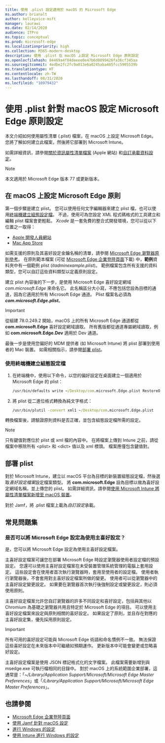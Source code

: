 ```yaml
---
title: 使用 .plist 設定適用於 macOS 的 Microsoft Edge
ms.author: brianalt
author: kelleyvice-msft
manager: laurawi
ms.date: 02/14/2020
audience: ITPro
ms.topic: conceptual
ms.prod: microsoft-edge
ms.localizationpriority: high
ms.collection: M365-modern-desktop
description: 使用 .plist 在 macOS 上設定 Microsoft Edge 原則設定
ms.openlocfilehash: 84469a4f84deeee0e47b6d8899426fa36cf345aa
ms.sourcegitcommit: 4edbe2fc2fc9a013e6a0245aba485fcc5905539b
ms.translationtype: HT
ms.contentlocale: zh-TW
ms.lasthandoff: 08/31/2020
ms.locfileid: "10979432"
---
```

# 使用 .plist 針對 macOS 設定 Microsoft Edge 原則設定

本文介紹如何使用屬性清單 (.plist) 檔案，在 macOS 上設定 Microsoft Edge。 您將了解如何建立此檔案，然後將它部署到 Microsoft Intune。

如需詳細資訊，請參閱[關於資訊屬性清單檔案](https://developer.apple.com/library/archive/documentation/General/Reference/InfoPlistKeyReference/Articles/AboutInformationPropertyListFiles.html) (Apple 網站) 和[自訂承載資料設定](https://support.apple.com/guide/mdm/custom-mdm9abbdbe7/1/web/1)。

> [!NOTE]
> 本文適用於 Microsoft Edge 版本 77 或更新版本。

## 在 macOS 上設定 Microsoft Edge 原則

第一個步驟是建立 plist。 您可以使用任何文字編輯器來建立 plist 檔，也可以使用[終端機建立組態設定檔](#create-a-configuration-profile-using-terminal)。 不過，使用可為您設定 XML 程式碼格式的工具建立和編輯 plist 檔案會更輕鬆。 *Xcode* 是一套免費的整合式開發環境，您可以從以下位置之一取得：

- [Apple 開發人員網站](https://developer.apple.com/xcode/)
- [Mac App Store](https://apps.apple.com/app/xcode/id497799835?mt=12)

如需支援的原則及其喜好設定金鑰名稱的清單，請參閱 [Microsoft Edge 瀏覽器原則參考](microsoft-edge-policies.md)。 在原則範本檔案 (可從 [Microsoft Edge 企業登陸頁面](https://aka.ms/EdgeEnterprise)下載) 中，**範例**資料夾中有一個範例 plist (*itadminexample.plist*)。 範例檔案包含所有支援的資料類型，您可以自訂這些資料類型以定義原則設定。 

建立 plist 內容後的下一步，是使用 Microsoft Edge 喜好設定網域 *com.microsoft.Edge* 來命名它。 此名稱區分大小寫，不應包括您設為目標的通道，因為它適用於所有 Microsoft Edge 通道。 Plist 檔案名必須為 **_com.microsoft.Edge.plist_**。 

> [!IMPORTANT]
> 從組建 78.0.249.2 開始，macOS 上的所有 Microsoft Edge 通道都從 **com.microsoft.Edge** 喜好設定網域讀取。 所有舊版都從通道專屬網域讀取，例如 **com.microsoft.Edge.Dev** 適用於 Dev 通道。

最後一步是使用您偏好的 MDM 提供者 (如 Microsoft Intune) 將 plist 部署到使用者的 Mac 裝置。 如需相關指示，請參閱[部署 plist](#deploy-your-plist)。

### 使用終端機建立組態設定檔

1. 在終端機中，使用以下命令，以您的偏好設定在桌面建立一個適用於 Microsoft Edge 的 plist：

   ```cmd
   /usr/bin/defaults write ~/Desktop/com.microsoft.Edge.plist RestoreOnStartup -int 1
   ```

2. 將 plist 從二進位格式轉換為純文字格式：

   ```cmd
   /usr/bin/plutil -convert xml1 ~/Desktop/com.microsoft.Edge.plist
   ```
轉換檔案後，請驗證原則資料是否正確，並包含組態設定檔所需的設定。

> [!NOTE]
> 只有鍵值對應位於 plist 或 xml 檔的內容中。 在將檔案上傳到 Intune 之前，請從檔案中移除所有 \<plist> 和 \<dict> 值以及 xml 標頭。 檔案應僅包含鍵值對。

## 部署 plist

對於 Microsoft Intune，建立以 macOS 平台為目標的新裝置組態設定檔，然後選取*喜好設定檔案*設定檔案類型。 將 **com.microsoft.Edge** 設為目標以做為喜好設定網域名稱，並上傳您的 plist。 如需詳細資訊，請參閱[使用 Microsoft Intune 將屬性清單檔案新增至 macOS 裝置](https://docs.microsoft.com/intune/configuration/preference-file-settings-macos)。

對於 Jamf，將 .plist 檔案上載為*自訂設定*承載。

## 常見問題集

### 是否可以將 Microsoft Edge 設定為使用主喜好設定？

是，您可以將 Microsoft Edge 設定為使用主喜好設定檔案。

主喜好設定檔案可讓您在部署 Microsoft Edge 時設定瀏覽器使用者設定檔的預設設定。 您還可以使用主喜好設定檔案在未受裝置管理系統管理的電腦上套用設定。 這些設定會在使用者首次執行瀏覽器時，套用至使用者的設定檔。 使用者執行瀏覽器後，不會套用對主喜好設定檔案所做的變更。 使用者可以從瀏覽器中的主喜好設定變更設定。 如果要在瀏覽器首次執行後強制設定或變更設定，則必須使用原則。

主喜好設定檔案允許您自訂瀏覽器的許多不同設定和喜好設定，包括與其他以 Chromium 為基礎之瀏覽器共用且特定於 Microsoft Edge 的項目。  可以使用主喜好設定檔案來設定與原則相關的喜好設定。 如果設定了原則，並且存在對應的主喜好設定集，優先採用原則設定。

> [!IMPORTANT]
> 所有可用的喜好設定可能與 Microsoft Edge 術語和命名慣例不一致。  無法保證這些喜好設定在未來版本中可繼續如預期運作。 更新版本中可能會變更或忽略喜好設定。

主喜好設定檔案是使用 JSON 標記格式化的文字檔案。 此檔案需要新增到與 msedge.exe 可執行檔相同的目錄中。 對於 macOS 上的系統範圍企業部署，這通常是：「*~/Library/Application Support/Microsoft/Microsoft Edge Master Preferences*」或「*/Library/Application Support/Microsoft/Microsoft Edge Master Preferences*」。

## 也請參閱

- [Microsoft Edge 企業登陸頁面](https://aka.ms/EdgeEnterprise)
- [使用 Jamf 針對 macOS 設定](configure-microsoft-edge-on-mac-jamf.md)
- [進行 Windows 的設定](configure-microsoft-edge.md)
- [使用 Intune 進行 Windows 的設定](configure-edge-with-intune.md)
